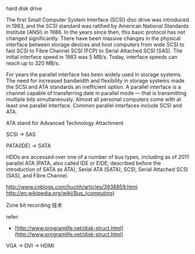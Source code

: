 
 hard disk drive

 The first Small Computer System Interface (SCSI) disc drive was introduced in 1983, and the SCSI standard was ratified by American National Standards Institute (ANSI) in 1986. In the years since then, this basic protocol has not changed significantly. There have been massive changes in the physical interface between storage devices and host computers from wide SCSI to fast SCSI to Fibre Channel SCSI (FCP) to Serial Attached SCSI (SAS). The initial interface speed in 1983 was 5 MB/s. Today, interface speeds can reach up to 320 MB/s.



 For years the parallel interface has been widely used in storage systems. The need for increased bandwidth and flexibility in storage systems made the SCSI and ATA standards an inefficient option. A parallel interface is a channel capable of transferring date in parallel mode — that is transmitting multiple bits simultaneously. Almost all personal computers come with at least one parallel interface. Common parallel interfaces include SCSI and ATA.


 ATA stand for Advanced Technology Attachment

 SCSI -> SAS

 PATA(IDE) -> SATA

 HDDs are accessed over one of a number of bus types, including as of 2011 parallel ATA (PATA, also called IDE or EIDE; described before the introduction of SATA as ATA), Serial ATA (SATA), SCSI, Serial Attached SCSI (SAS), and Fibre Channel.


http://www.cnblogs.com/huchh/articles/3938859.html
http://en.wikipedia.org/wiki/Bus_(computing)


Zone bit recording 技术

refer:

- [http://www.programlife.net/disk-struct.html](http://www.programlife.net/disk-struct.html)

VGA -> DVI -> HDMI
